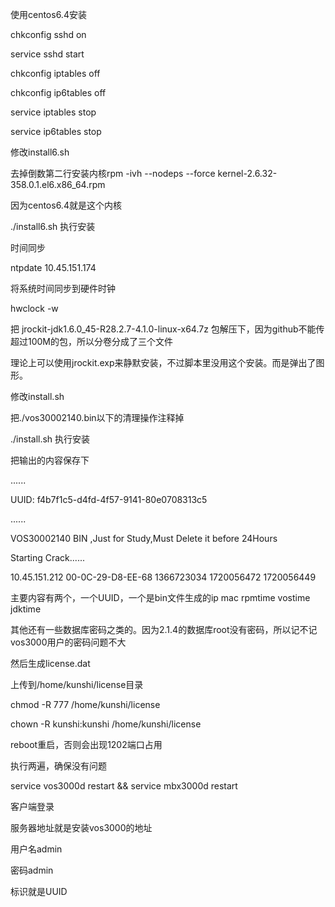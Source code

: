 使用centos6.4安装

chkconfig sshd on

service sshd start

chkconfig iptables off

chkconfig ip6tables off

service iptables stop

service ip6tables stop

修改install6.sh

去掉倒数第二行安装内核rpm -ivh --nodeps --force kernel-2.6.32-358.0.1.el6.x86_64.rpm

因为centos6.4就是这个内核

./install6.sh 执行安装

时间同步

ntpdate 10.45.151.174

将系统时间同步到硬件时钟

hwclock -w

把 jrockit-jdk1.6.0_45-R28.2.7-4.1.0-linux-x64.7z 包解压下，因为github不能传超过100M的包，所以分卷分成了三个文件

理论上可以使用jrockit.exp来静默安装，不过脚本里没用这个安装。而是弹出了图形。

修改install.sh

把./vos30002140.bin以下的清理操作注释掉

./install.sh 执行安装

把输出的内容保存下

......

UUID: f4b7f1c5-d4fd-4f57-9141-80e0708313c5

......

VOS30002140 BIN ,Just for Study,Must Delete it before 24Hours

Starting Crack......

10.45.151.212 00-0C-29-D8-EE-68 1366723034 1720056472 1720056449

主要内容有两个，一个UUID，一个是bin文件生成的ip mac rpmtime vostime jdktime

其他还有一些数据库密码之类的。因为2.1.4的数据库root没有密码，所以记不记vos3000用户的密码问题不大

然后生成license.dat

上传到/home/kunshi/license目录

chmod -R 777 /home/kunshi/license

chown -R kunshi:kunshi /home/kunshi/license

reboot重启，否则会出现1202端口占用

执行两遍，确保没有问题

service vos3000d restart && service mbx3000d restart

客户端登录

服务器地址就是安装vos3000的地址

用户名admin

密码admin

标识就是UUID
